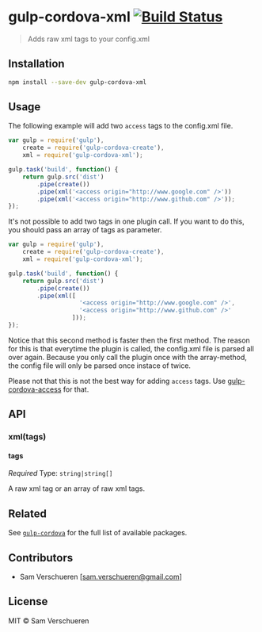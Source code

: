 # gulp-cordova-xml [![Build Status](https://travis-ci.org/SamVerschueren/gulp-cordova-xml.svg)](https://travis-ci.org/SamVerschueren/gulp-cordova-xml)

> Adds raw xml tags to your config.xml

## Installation

```bash
npm install --save-dev gulp-cordova-xml
```

## Usage

The following example will add two `access` tags to the config.xml file.

```JavaScript
var gulp = require('gulp'),
    create = require('gulp-cordova-create'),
    xml = require('gulp-cordova-xml');

gulp.task('build', function() {
    return gulp.src('dist')
        .pipe(create())
        .pipe(xml('<access origin="http://www.google.com" />'))
        .pipe(xml('<access origin="http://www.github.com" />'));
});
```

It's not possible to add two tags in one plugin call. If you want to do this, you should pass an array of
tags as parameter.

```JavaScript
var gulp = require('gulp'),
    create = require('gulp-cordova-create'),
    xml = require('gulp-cordova-xml');

gulp.task('build', function() {
    return gulp.src('dist')
        .pipe(create())
        .pipe(xml([
					'<access origin="http://www.google.com" />',
        			'<access origin="http://www.github.com" />'
				  ]));
});
```

Notice that this second method is faster then the first method. The reason for this is that everytime the plugin is called,
the config.xml file is parsed all over again. Because you only call the plugin once with the array-method, the config file will
only be parsed once instace of twice.

Please not that this is not the best way for adding `access` tags. Use [gulp-cordova-access](https://github.com/SamVerschueren/gulp-cordova-access)
for that.

## API

### xml(tags)

#### tags

*Required*
Type: `string|string[]`

A raw xml tag or an array of raw xml tags.

## Related

See [`gulp-cordova`](https://github.com/SamVerschueren/gulp-cordova) for the full list of available packages.

## Contributors

- Sam Verschueren [<sam.verschueren@gmail.com>]

## License

MIT © Sam Verschueren
